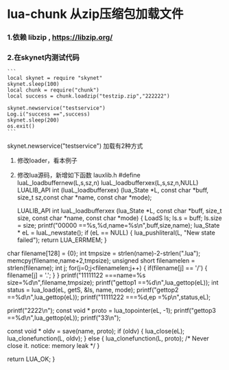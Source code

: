 # lua-chunk 从zip压缩包加载文件
### 1.依赖 libzip , https://libzip.org/
### 2.在skynet内测试代码
    ```
    local skynet = require "skynet"
    skynet.sleep(100)
    local chunk = require("chunk")
    local success = chunk.loadzip("testzip.zip","222222")

    skynet.newservice("testservice")
    Log.i("success ==",success)
    skynet.sleep(200)
    os.exit()
    ```

skynet.newservice("testservice") 加载有2种方式
1. 修改loader，看本例子
2. 修改lua源码，新增如下函数 lauxlib.h
   #define luaL_loadbuffernew(L,s,sz,n)	luaL_loadbufferxex(L,s,sz,n,NULL)
   LUALIB_API int (luaL_loadbufferxex) (lua_State *L, const char *buff, size_t sz,const char *name, const char *mode);

   <!-- 测试代码，丑了一些 -->
   LUALIB_API int luaL_loadbufferxex (lua_State *L, const char *buff, size_t size,
                                 const char *name, const char *mode) {
  LoadS ls;
  ls.s = buff;
  ls.size = size;
   printf("00000 ==%s,%d,name=%s\n",buff,size,name);
  lua_State * eL = luaL_newstate();
  if (eL == NULL) {
    lua_pushliteral(L, "New state failed");
    return LUA_ERRMEM;
  }
  <!-- 只是为了构造搜索路径，根据自身需要修改 -->
  char filename[128] = {0};
  int tmpsize = strlen(name)-2-strlen(".lua");
  memcpy(filename,name+2,tmpsize);
  unsigned short filenamelen = strlen(filename);
  int j;
  for(j=0;j<filenamelen;j++)
  {
      if(filename[j] == '/')
      {
          filename[j] = '.';
      }
  }
  printf("11111122 ===name=%s size=%d\n",filename,tmpsize);
   printf("gettop1 ==%d\n",lua_gettop(eL));
  int status = lua_load(eL, getS, &ls, name, mode);
   printf("gettop2 ==%d\n",lua_gettop(eL));
  printf("11111222 ===%d,ep =%p\n",status,eL);

  printf("2222\n");
  const void * proto = lua_topointer(eL, -1);
   printf("gettop3 ==%d\n",lua_gettop(eL));
  printf("33\n");

  const void * oldv = save(name, proto);
  if (oldv) {
    lua_close(eL);
    lua_clonefunction(L, oldv);
  } else {
    lua_clonefunction(L, proto);
    /* Never close it. notice: memory leak */
  }

  return LUA_OK;
}
